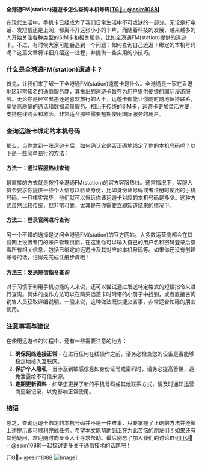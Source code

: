 **全港通FM(station)遠遊卡怎么查询本机号码[[TG💪+ @esim1088](https://t.me/s/esim1088)]**

在现代生活中，手机卡已经成为了我们日常生活中不可或缺的一部分。无论是打电话、发短信还是上网，都离不开这张小小的卡片。而随着科技的发展，越来越多的人开始关注各种类型的SIM卡和相关服务，比如全港通FM(station)提供的遠遊卡。不过，有时候大家可能会遇到一个问题：如何查询自己远遊卡绑定的本机号码呢？这篇文章将详细介绍这一过程，并提供一些实用的小技巧。

### 什么是全港通FM(station)遠遊卡？

首先，让我们来了解一下全港通FM(station)遠遊卡是什么。全港通是一家在香港地区非常知名的通信服务商，其推出的遠遊卡旨在为用户提供便捷的国际漫游服务。无论你是经常出差还是喜欢旅行的人士，远遊卡都能让你随时随地保持联系，享受高质量的通话和数据流量服务。相比于传统的SIM卡，远遊卡更加灵活方便，支持在线购买和激活，非常适合那些需要短期使用国际服务的用户。

### 查询远遊卡绑定的本机号码

那么，当你拿到一张远遊卡后，如何确认它是否正确地绑定了你的本机号码呢？以下是一些简单易行的方法：

#### 方法一：通过客服热线查询

最直接的方式就是拨打全港通FM(station)的官方客服热线。通常情况下，客服人员会要求你提供一些个人信息以验证身份，比如身份证号码或者注册时使用的手机号码。一旦核实完毕，他们就可以告诉你该远遊卡对应的本机号码是多少。这种方式虽然比较传统，但非常可靠，尤其是在你需要立即知道结果的情况下。

#### 方法二：登录官网进行查询

另一个不错的选择是访问全港通FM(station)的官方网站。大多数运营商都会在其官网上设置专门的账户管理页面，在这里你可以输入自己的用户名和密码登录后查看所有相关信息，包括已绑定的远遊卡及其对应的本机号码等。如果你还没有创建账号的话，记得先完成注册步骤哦！

#### 方法三：发送短信指令查询

对于习惯于利用手机功能的人来说，还可以尝试通过发送特定格式的短信指令来进行查询。具体的操作方法可以在购买远遊卡时附带的小册子中找到，或者直接咨询销售人员获取详细说明。一般来说，这种做法既快捷又省事，非常适合忙碌的朋友使用。

### 注意事项与建议

在使用远遊卡的过程中，还有一些需要注意的地方：

1. **确保网络连接正常** - 在进行任何在线操作之前，请务必检查您的设备是否能够稳定地接入互联网。
2. **保护个人隐私** - 当涉及到敏感信息如身份证号或密码时，请务必提高警惕，避免泄露给不可信来源。
3. **定期更新资料** - 如果您更换了新的手机号码或其他联系方式，请及时通知运营商更新记录，以免影响正常使用。

### 结语

总之，查询远遊卡绑定的本机号码并不是一件难事，只要掌握了正确的方法并遵循上述提示即可顺利完成任务。希望本文能帮助到正在为此苦恼的朋友们！如果还有其他疑问，欢迎随时向专业人士寻求帮助。最后别忘了加入我们的讨论群组[[TG💪+ @esim1088](https://t.me/s/esim1088)]一起探讨更多关于通信技术的话题吧！

[[TG💪+ @esim1088](https://t.me/s/esim1088) ![Image](https://i.postimg.cc/4NQfJmqS/Snipaste-2025-05-13-00-14-12.png)]